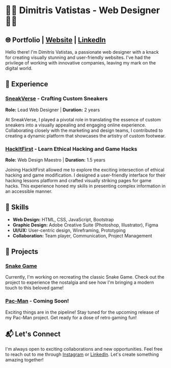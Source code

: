 # 👨‍💻 Dimitris Vatistas - Web Designer  👨‍💻

## 🌐 Portfolio | [Website](linkr.bio/dimitrisvatistas) | [LinkedIn](https://www.linkedin.com/in/dimitris-vatistas/)

Hello there! I'm Dimitris Vatistas, a passionate web designer with a knack for creating visually stunning and user-friendly websites. I've had the privilege of working with innovative companies, leaving my mark on the digital world.

## 🚀 Experience

### [SneakVerse](https://sneakverse.company.site) - Crafting Custom Sneakers

**Role:** Lead Web Designer | **Duration:** 2 years

At SneakVerse, I played a pivotal role in translating the essence of custom sneakers into a visually appealing and engaging online experience. Collaborating closely with the marketing and design teams, I contributed to creating a dynamic platform that showcases the artistry of custom footwear.

### [HackItFirst](https://techvat.000webhostapp.com/) - Learn Ethical Hacking and Game Hacks

**Role:** Web Design Maestro | **Duration:** 1.5 years

Joining HackItFirst allowed me to explore the exciting intersection of ethical hacking and game modification. I designed a user-friendly interface for their hacking lessons platform and crafted visually striking pages for game hacks. This experience honed my skills in presenting complex information in an accessible manner.

## 🎨 Skills

- **Web Design:** HTML, CSS, JavaScript, Bootstrap
- **Graphic Design:** Adobe Creative Suite (Photoshop, Illustrator), Figma
- **UI/UX:** User-centric design, Wireframing, Prototyping
- **Collaboration:** Team player, Communication, Project Management

## 🌟 Projects

### [Snake Game](https://github.com/DimitrisVatistas/snake-game)

Currently, I'm working on recreating the classic Snake Game. Check out the project to experience the nostalgia and see how I'm bringing a modern touch to this beloved game!

### [Pac-Man](#) - Coming Soon!

Exciting things are in the pipeline! Stay tuned for the upcoming release of my Pac-Man project. Get ready for a dose of retro gaming fun!

## 📬 Let's Connect

I'm always open to exciting collaborations and new opportunities. Feel free to reach out to me through [Instagram](https://www.instagram.com/vatistasdimitris/)  or  [LinkedIn](https://www.linkedin.com/in/dimitris-vatistas/). Let's create something amazing together!



